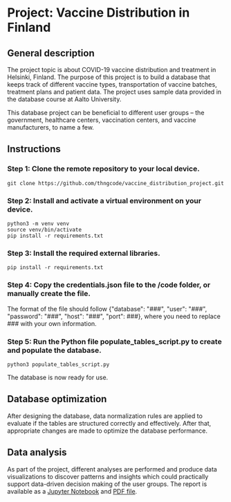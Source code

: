# Project: Vaccine Distribution in Finland

## General description

The project topic is about COVID-19 vaccine distribution and treatment in Helsinki, Finland. 
The purpose of this project is to build a database that keeps track of different vaccine types, 
transportation of vaccine batches, treatment plans and patient data. The project uses sample data 
provided in the database course at Aalto University.

This database project can be beneficial to different user groups 
– the government, healthcare centers, vaccination centers, and vaccine manufacturers, to name a few. 


## Instructions

### Step 1: Clone the remote repository to your local device.

```shell
git clone https://github.com/thngcode/vaccine_distribution_project.git
```

### Step 2: Install and activate a virtual environment on your device.

```shell
python3 -m venv venv
source venv/bin/activate
pip install -r requirements.txt  
```

### Step 3: Install the required external libraries.

```shell
pip install -r requirements.txt  
```

### Step 4: Copy the credentials.json file to the /code folder, or manually create the file. 

The format of the file should follow {"database": "###", "user": "###", "password": "###", "host": "###", "port": ###}, where you
need to replace ### with your own information.

### Step 5: Run the Python file populate_tables_script.py to create and populate the database.

```shell
python3 populate_tables_script.py
```

The database is now ready for use.

## Database optimization 
After designing the database, data normalization rules are applied to evaluate 
if the tables are structured correctly and effectively. After that, appropriate changes are made 
to optimize the database performance.

## Data analysis
As part of the project, different analyses are performed and produce data visualizations to discover patterns and insights which could practically support data-driven decision making of the user groups. 
The report is available as a [Jupyter Notebook](./code/data_analysis.ipynb) and [PDF file](./analysis_report.pdf).



